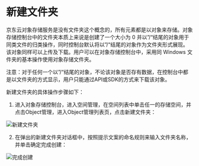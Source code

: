 # 新建文件夹

京东云对象存储服务是没有文件夹这个概念的，所有元素都是以对象来存储。对象存储控制台中的文件夹本质上来说是创建了一个大小为 0 并以”/“结尾的对象用于同类文件的归类操作，同时控制台默认将以”/“结尾的对象作为文件夹形式展现。该对象同样可以上传及下载。用户可以在对象存储控制台中，采用同 Windows 文件夹的基本操作使用对象存储文件夹。

注意：对于任何一个以”/“结尾的对象，不论该对象是否存有数据，在控制台中都是以文件夹的方式显示，用户只能通过API或SDK的方式来下载该对象。

新建文件夹的具体操作步骤如下：

1. 进入对象存储控制台，进入空间管理，在空间列表中单击任一的存储空间，并点击Object管理，进入Object管理列表页，点击新建文件夹：

![新建文件夹](https://github.com/jdcloudcom/cn/blob/edit/image/Object-Storage-Service/OSS-043.png)

2. 在弹出的新建文件夹对话框中，按照提示文案的命名规则来输入文件夹名称，并单击确定完成创建：

![完成创建](https://github.com/jdcloudcom/cn/blob/edit/image/Object-Storage-Service/OSS-044.png)
